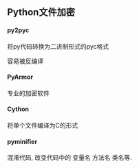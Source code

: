 ## Python文件加密

#### py2pyc

将py代码转换为二进制形式的pyc格式

容易被反编译

#### PyArmor

专业的加密软件

#### Cython

将单个文件编译为C的形式

#### pyminifier

混淆代码, 改变代码中的 变量名 方法名 类名等.